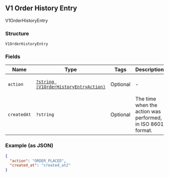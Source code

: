 ## V1 Order History Entry

V1OrderHistoryEntry

### Structure

`V1OrderHistoryEntry`

### Fields

| Name | Type | Tags | Description | Getter | Setter |
|  --- | --- | --- | --- | --- | --- |
| `action` | [`?string (V1OrderHistoryEntryAction)`](/doc/models/v1-order-history-entry-action.md) | Optional | -  | getAction(): ?string | setAction(?string action): void |
| `createdAt` | `?string` | Optional | The time when the action was performed, in ISO 8601 format. | getCreatedAt(): ?string | setCreatedAt(?string createdAt): void |

### Example (as JSON)

```json
{
  "action": "ORDER_PLACED",
  "created_at": "created_at2"
}
```

